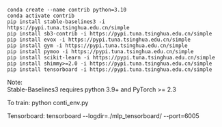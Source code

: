     conda create --name contrib python=3.10
    conda activate contrib
    pip install stable-baselines3 -i https://pypi.tuna.tsinghua.edu.cn/simple
    pip install sb3-contrib -i https://pypi.tuna.tsinghua.edu.cn/simple
    pip install evox -i https://pypi.tuna.tsinghua.edu.cn/simple
    pip install gym -i https://pypi.tuna.tsinghua.edu.cn/simple
    pip install pymoo -i https://pypi.tuna.tsinghua.edu.cn/simple
    pip install scikit-learn -i https://pypi.tuna.tsinghua.edu.cn/simple
    pip install shimmy>=2.0 -i https://pypi.tuna.tsinghua.edu.cn/simple
    pip install tensorboard -i https://pypi.tuna.tsinghua.edu.cn/simple
    
Note:    
Stable-Baselines3 requires python 3.9+ and PyTorch >= 2.3

To train:
    python conti_env.py

Tensorboard:
    tensorboard --logdir=./mlp_tensorboard/ --port=6005
